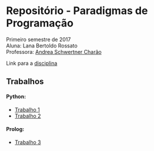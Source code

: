 # Repositório - Paradigmas de Programação

Primeiro semestre de 2017  
Aluna: Lana Bertoldo Rossato  
Professora: [Andrea Schwertner Charão](http://www.inf.ufsm.br/~andrea)

Link para a [disciplina](https://github.com/AndreaInfUFSM/elc117-2017a)

## Trabalhos

#### Python:

- [Trabalho 1](t1)
- [Trabalho 2](t2)

#### Prolog:

- [Trabalho 3](t3)
